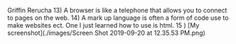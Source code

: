 Griffin Rerucha
13) A browser is like a telephone that allows you to connect to pages on the web.
14) A mark up language is often a form of code use to make websites ect. One I just learned how to use is html.
15 ) [My screenshot](./images/Screen Shot 2019-09-20 at 12.35.53 PM.png)
